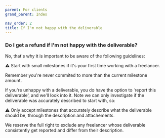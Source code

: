 ```yaml
---
parent: For clients
grand_parent: Index

nav_order: 2
title: If I'm not happy with the deliverable
---
```


### Do I get a refund if I'm not happy with the deliverable?

No, that's why it is important to be aware of the following guidelines:

⚠️ Start with small milestones if it's your first time working with a freelancer.

Remember you're never commited to more than the current milestone amount.

If you're unhappy with a deliverable, you do have the option to 'report this deliverable', and we'll look into it.
Note we can only investigate if the deliverable was accurately described to start with, so:

⚠️ Only accept milestones that accurately describe what the deliverable should be, through the description and attachements.

We reserve the full right to exclude any freelancer whose deliverable consistently get reported and differ from their description.

